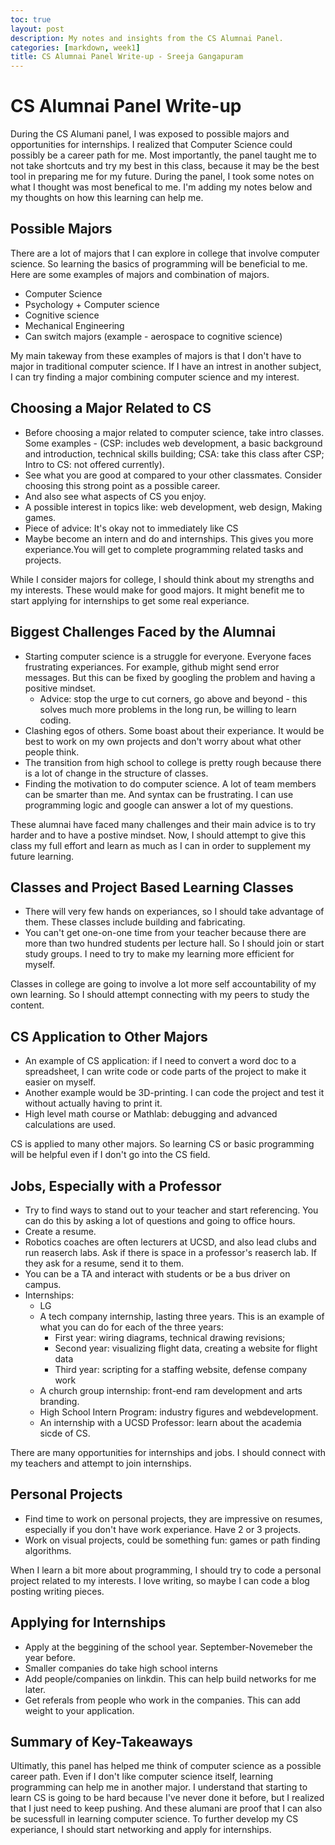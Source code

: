 ```yaml
---
toc: true
layout: post
description: My notes and insights from the CS Alumnai Panel.  
categories: [markdown, week1]
title: CS Alumnai Panel Write-up - Sreeja Gangapuram 
---
```

# CS Alumnai Panel Write-up
During the CS Alumani panel, I was exposed to possible majors and opportunities for internships. I realized that Computer Science could possibly be a career path for me. Most importantly, the panel taught me to not take shortcuts and try my best in this class, because it may be the best tool in preparing me for my future. During the panel, I took some notes on what I thought was most benefical to me. I'm adding my notes below and my thoughts on how this learning can help me. 

## Possible Majors
There are a lot of majors that I can explore in college that involve computer science. So learning the basics of programming will be beneficial to me. Here are some examples of majors and combination of majors.

- Computer Science 
- Psychology + Computer science 
- Cognitive science 
- Mechanical Engineering
- Can switch majors (example - aerospace to cognitive science) 

My main takeway from these examples of majors is that I don't have to major in traditional computer science. If I have an intrest in another subject, I can try finding a major combining computer science and my interest. 

## Choosing a Major Related to CS
- Before choosing a major related to computer science, take intro classes. Some examples - (CSP: includes web development, a basic background and introduction, technical skills building; CSA: take this class after CSP; Intro to CS: not offered currently). 
- See what you are good at compared to your other classmates. Consider choosing this strong point as a possible career. 
- And also see what aspects of CS you enjoy. 
- A possible interest in topics like: web development, web design, Making games. 
- Piece of advice: It's okay not to immediately like CS 
- Maybe become an intern and do and internships. This gives you more experiance.You will get to complete programming related tasks and projects. 

While I consider majors for college, I should think about my strengths and my interests. These would make for good majors. It might benefit me to start applying for internships to get some real experiance. 

## Biggest Challenges Faced by the Alumnai 
- Starting computer science is a struggle for everyone. Everyone faces frustrating experiances. For example, github might send error messages. But this can be fixed by googling the problem and having a positive mindset. 
    - Advice: stop the urge to cut corners, go above and beyond - this solves much more problems in the long run, be willing to learn coding.
- Clashing egos of others. Some boast about their experiance. It would be best to work on my own projects and don't worry about what other people think. 
- The transition from high school to college is pretty rough because there is a lot of change in the structure of classes. 
- Finding the motivation to do computer science. A lot of team members can be smarter than me. And syntax can be frustrating. I can use programming logic and google can answer a lot of my questions. 

These alumnai have faced many challenges and their main advice is to try harder and to have a postive mindset. Now, I should attempt to give this class my full effort and learn as much as I can in order to supplement my future learning. 

## Classes and Project Based Learning Classes 
- There will very few hands on experiances, so I should take advantage of them. These classes include building and fabricating. 
- You can't get one-on-one time from your teacher because there are more than two hundred students per lecture hall. So I should join or start study groups. I need to try to make my learning more efficient for myself. 

Classes in college are going to involve a lot more self accountability of my own learning. So I should attempt connecting with my peers to study the content. 

## CS Application to Other Majors 
- An example of CS application: if I need to convert a word doc to a spreadsheet, I can write code or code parts of the project to make it easier on myself. 
- Another example would be 3D-printing. I can code the project and test it without actually having to print it. 
- High level math course or Mathlab: debugging and advanced calculations are used. 

CS is applied to many other majors. So learning CS or basic programming will be helpful even if I don't go into the CS field.

## Jobs, Especially with a Professor 
- Try to find ways to stand out to your teacher and start referencing. You can do this by asking a lot of questions and going to office hours. 
- Create a resume. 
- Robotics coaches are often lecturers at UCSD, and also lead clubs and run reaserch labs. Ask if there is space in a professor's reaserch lab. If they ask for a resume, send it to them. 
- You can be a TA and interact with students or be a bus driver on campus. 
- Internships:
    - LG
    - A tech company internship, lasting three years. This is an example of what you can do for each of the three years: 
        - First year: wiring diagrams, technical drawing revisions; 
        - Second year: visualizing flight data, creating a website for flight data
        - Third year: scripting for a staffing website, defense company work
    - A church group internship: front-end ram development and arts branding. 
    - High School Intern Program: industry figures and webdevelopment. 
    - An internship with a UCSD Professor: learn about the academia sicde of CS. 

There are many opportunities for internships and jobs. I should connect with my teachers and attempt to join internships. 

## Personal Projects
- Find time to work on personal projects, they are impressive on resumes, especially if you don't have work experiance. Have 2 or 3 projects. 
- Work on visual projects, could be something fun: games or path finding algorithms. 

When I learn a bit more about programming, I should try to code a personal project related to my interests. I love writing, so maybe I can code a blog posting writing pieces. 

## Applying for Internships
- Apply at the beggining of the school year. September-Novemeber the year before. 
- Smaller companies do take high school interns
- Add people/companies on linkdin. This can help build networks for me later. 
- Get referals from people who work in the companies. This can add weight to your application. 

## Summary of Key-Takeaways 
Ultimatly, this panel has helped me think of computer science as a possible career path. Even if I don't like computer science itself, learning programming can help me in another major. I understand that starting to learn CS is going to be hard because I've never done it before, but I realized that I just need to keep pushing. And these alumani are proof that I can also be sucessfull in learning computer science. To further develop my CS experiance, I should start networking and apply for internships. 